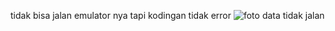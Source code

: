 tidak bisa jalan emulator nya tapi kodingan tidak error
![foto data tidak jalan](https://github.com/user-attachments/assets/d8f523bd-abee-43e1-94e3-012daeff616d)
